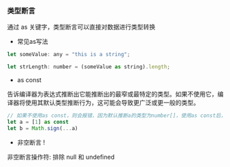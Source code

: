 ### 类型断言

通过 as 关键字，类型断言可以直接对数据进行类型转换

* 常见as写法

```js
let someValue: any = "this is a string";

let strLength: number = (someValue as string).length;
```

* as const

告诉编译器为表达式推断出它能推断出的最窄或最特定的类型。如果不使用它，编译器将使用其默认类型推断行为，这可能会导致更广泛或更一般的类型。

```js
// 如果不使用as const，则会报错，因为默认推断a的类型为number[]，使用as const后，编译器会推断a的类型为[1]. sign方法只能接收一个参数
let a = [1] as const
let b = Math.sign(...a)
```

* 非空断言 ! 

非空断言操作符: 排除 null 和 undefined






